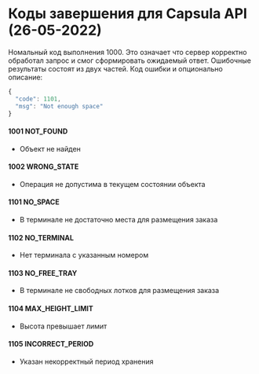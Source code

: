 # Коды завершения для Capsula API (26-05-2022)

Номальный код выполнения 1000. Это означает что сервер корректно обработал запрос и смог сформировать ожидаемый ответ. Ошибочные результаты состоят из двух частей. Код ошибки и опционально описание:

```javascript
{
  "code": 1101,
  "msg": "Not enough space"
}
```

#### 1001 NOT_FOUND

* Объект не найден

#### 1002 WRONG_STATE

* Операция не допустима в текущем состоянии объекта

#### 1101 NO_SPACE

* В терминале не достаточно места для размещения заказа

#### 1102 NO_TERMINAL

* Нет терминала с указанным номером

#### 1103 NO_FREE_TRAY

* В терминале не свободных лотков для размещения заказа

#### 1104 MAX_HEIGHT_LIMIT

* Высота превышает лимит

#### 1105 INCORRECT_PERIOD

* Указан некорректный период хранения
